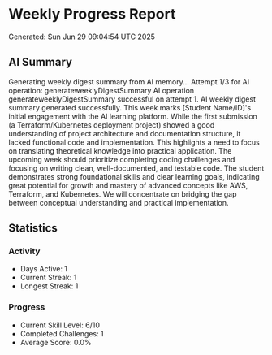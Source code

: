 # Weekly Progress Report
Generated: Sun Jun 29 09:04:54 UTC 2025

## AI Summary
Generating weekly digest summary from AI memory...
Attempt 1/3 for AI operation: generateweeklyDigestSummary
AI operation generateweeklyDigestSummary successful on attempt 1.
AI weekly digest summary generated successfully.
This week marks [Student Name/ID]'s initial engagement with the AI learning platform.  While the first submission (a Terraform/Kubernetes deployment project) showed a good understanding of project architecture and documentation structure, it lacked functional code and implementation.  This highlights a need to focus on translating theoretical knowledge into practical application.  The upcoming week should prioritize completing coding challenges and focusing on writing clean, well-documented, and testable code.  The student demonstrates strong foundational skills and clear learning goals, indicating great potential for growth and mastery of advanced concepts like AWS, Terraform, and Kubernetes. We will concentrate on bridging the gap between conceptual understanding and practical implementation.

## Statistics
### Activity
- Days Active: 1
- Current Streak: 1
- Longest Streak: 1

### Progress
- Current Skill Level: 6/10
- Completed Challenges: 1
- Average Score: 0.0%

